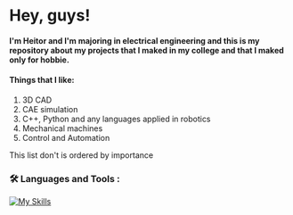<h1>Hey, guys!</h1>
<p><h4> I'm Heitor and I'm majoring in electrical engineering and this is my repository about my projects that I maked in my college and that I maked only for hobbie.</h4>
<p><h4> Things that I like: </h4>
<ol>
  <li> 3D CAD </li>
  <li> CAE simulation </li>
  <li> C++, Python and any languages applied in robotics </li>
  <li> Mechanical machines </li>
  <li> Control and Automation </li>
</ol>
<p>This list don't is ordered by importance</p>
  

### :hammer_and_wrench: Languages and Tools :
[![My Skills](https://skillicons.dev/icons?i=cpp,python,ros,matlab,octave,blender,sketchup,js,html,css,autocad,ai,raspberrypi,arduino,unity,linux,lua,vscode,c,bash,latex)](https://skillicons.dev)
